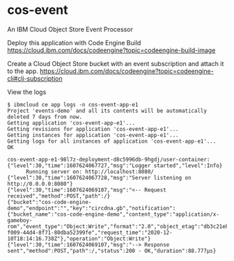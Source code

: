# cos-event
An IBM Cloud Object Store Event Processor

Deploy this application with Code Engine Build
https://cloud.ibm.com/docs/codeengine?topic=codeengine-build-image 

Create a Cloud Object Store bucket with an event subscription and attach it to the app.
https://cloud.ibm.com/docs/codeengine?topic=codeengine-cli#cli-subscription

View the logs 
```
$ ibmcloud ce app logs -n cos-event-app-e1
Project 'events-demo' and all its contents will be automatically deleted 7 days from now.
Getting application 'cos-event-app-e1'...
Getting revisions for application 'cos-event-app-e1'...
Getting instances for application 'cos-event-app-e1'...
Getting logs for all instances of application 'cos-event-app-e1'...
OK

cos-event-app-e1-98l7z-deployment-d8c5996db-9hgdj/user-container:    
{"level":30,"time":1607624067727,"msg":"Logger started","level":Info}  
      Running server on: http://localhost:8080/  
{"level":30,"time":1607624067728,"msg":"Server listening on http://0.0.0.0:8080"}  
{"level":30,"time":1607624069107,"msg":"<-- Request received","method":POST,"path":/}  
{"bucket":"cos-code-engine-demo","endpoint":"","key":"circdna.gb","notification":{"bucket_name":"cos-code-engine-demo","content_type":"application/x-gameboy-rom","event_type":"Object:Write","format":"2.0","object_etag":"db3c21eb1c5beb4be1975302bb2f3e3c","object_length":"16067","object_name":"circdna.gb","request_id":"165f2b57-f009-44d4-8f71-80dba52399fe","request_time":"2020-12-10T18:14:16.738Z"},"operation":"Object:Write"}  
{"level":30,"time":1607624069107,"msg":"--> Response sent","method":POST,"path":/,"status":200 - OK,"duration":88.777µs} 
```